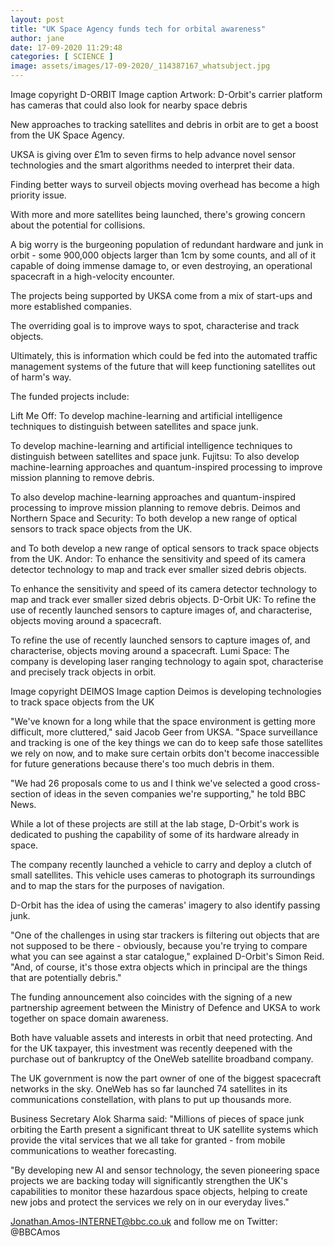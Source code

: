 ```yaml
---
layout: post
title: "UK Space Agency funds tech for orbital awareness"
author: jane 
date: 17-09-2020 11:29:48 
categories: [ SCIENCE ] 
image: assets/images/17-09-2020/_114387167_whatsubject.jpg
---
```

Image copyright D-ORBIT Image caption Artwork: D-Orbit's carrier platform has cameras that could also look for nearby space debris

New approaches to tracking satellites and debris in orbit are to get a boost from the UK Space Agency.

UKSA is giving over £1m to seven firms to help advance novel sensor technologies and the smart algorithms needed to interpret their data.

Finding better ways to surveil objects moving overhead has become a high priority issue.

With more and more satellites being launched, there's growing concern about the potential for collisions.

A big worry is the burgeoning population of redundant hardware and junk in orbit - some 900,000 objects larger than 1cm by some counts, and all of it capable of doing immense damage to, or even destroying, an operational spacecraft in a high-velocity encounter.

The projects being supported by UKSA come from a mix of start-ups and more established companies.

The overriding goal is to improve ways to spot, characterise and track objects.

Ultimately, this is information which could be fed into the automated traffic management systems of the future that will keep functioning satellites out of harm's way.

The funded projects include:

Lift Me Off: To develop machine-learning and artificial intelligence techniques to distinguish between satellites and space junk.

To develop machine-learning and artificial intelligence techniques to distinguish between satellites and space junk. Fujitsu: To also develop machine-learning approaches and quantum-inspired processing to improve mission planning to remove debris.

To also develop machine-learning approaches and quantum-inspired processing to improve mission planning to remove debris. Deimos and Northern Space and Security: To both develop a new range of optical sensors to track space objects from the UK.

and To both develop a new range of optical sensors to track space objects from the UK. Andor: To enhance the sensitivity and speed of its camera detector technology to map and track ever smaller sized debris objects.

To enhance the sensitivity and speed of its camera detector technology to map and track ever smaller sized debris objects. D-Orbit UK: To refine the use of recently launched sensors to capture images of, and characterise, objects moving around a spacecraft.

To refine the use of recently launched sensors to capture images of, and characterise, objects moving around a spacecraft. Lumi Space: The company is developing laser ranging technology to again spot, characterise and precisely track objects in orbit.

Image copyright DEIMOS Image caption Deimos is developing technologies to track space objects from the UK

"We've known for a long while that the space environment is getting more difficult, more cluttered," said Jacob Geer from UKSA. "Space surveillance and tracking is one of the key things we can do to keep safe those satellites we rely on now, and to make sure certain orbits don't become inaccessible for future generations because there's too much debris in them.

"We had 26 proposals come to us and I think we've selected a good cross-section of ideas in the seven companies we're supporting," he told BBC News.

While a lot of these projects are still at the lab stage, D-Orbit's work is dedicated to pushing the capability of some of its hardware already in space.

The company recently launched a vehicle to carry and deploy a clutch of small satellites. This vehicle uses cameras to photograph its surroundings and to map the stars for the purposes of navigation.

D-Orbit has the idea of using the cameras' imagery to also identify passing junk.

"One of the challenges in using star trackers is filtering out objects that are not supposed to be there - obviously, because you're trying to compare what you can see against a star catalogue," explained D-Orbit's Simon Reid. "And, of course, it's those extra objects which in principal are the things that are potentially debris."

The funding announcement also coincides with the signing of a new partnership agreement between the Ministry of Defence and UKSA to work together on space domain awareness.

Both have valuable assets and interests in orbit that need protecting. And for the UK taxpayer, this investment was recently deepened with the purchase out of bankruptcy of the OneWeb satellite broadband company.

The UK government is now the part owner of one of the biggest spacecraft networks in the sky. OneWeb has so far launched 74 satellites in its communications constellation, with plans to put up thousands more.

Business Secretary Alok Sharma said: "Millions of pieces of space junk orbiting the Earth present a significant threat to UK satellite systems which provide the vital services that we all take for granted - from mobile communications to weather forecasting.

"By developing new AI and sensor technology, the seven pioneering space projects we are backing today will significantly strengthen the UK's capabilities to monitor these hazardous space objects, helping to create new jobs and protect the services we rely on in our everyday lives."

Jonathan.Amos-INTERNET@bbc.co.uk and follow me on Twitter: @BBCAmos